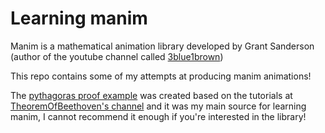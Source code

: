 # Learning manim

Manim is a mathematical animation library developed by Grant Sanderson (author of the youtube channel called [3blue1brown](https://www.youtube.com/channel/UCYO_jab_esuFRV4b17AJtAw))

This repo contains some of my attempts at producing manim animations!

The [pythagoras proof example](https://www.youtube.com/watch?v=WGs9ZBdUOf8) was created based on the tutorials at [TheoremOfBeethoven's channel](https://www.youtube.com/channel/UCxiWCEdx7aY88bSEUgLOC6A) and it was my main source for learning manim, I cannot recommend it enough if you're interested in the library!

